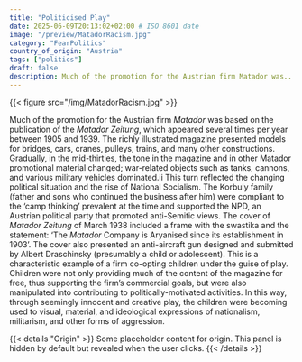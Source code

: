 ```yaml
---
title: "Politicised Play"
date: 2025-06-09T20:13:02+02:00 # ISO 8601 date
image: "/preview/MatadorRacism.jpg"
category: "FearPolitics"
country_of_origin: "Austria"
tags: ["politics"]
draft: false
description: Much of the promotion for the Austrian firm Matador was...
---
```


{{< figure src="/img/MatadorRacism.jpg" >}}

Much of the promotion for the Austrian firm *Matador* was based on the publication of the *Matador Zeitung*, which appeared several times per year between 1905 and 1939. The richly illustrated magazine presented models for bridges, cars, cranes, pulleys, trains, and many other constructions. Gradually, in the mid-thirties, the tone in the magazine and in other Matador promotional material changed; war-related objects such as tanks, cannons, and various military vehicles dominated.ii This turn reflected the changing political situation and the rise of National Socialism. The Korbuly family (father and sons who continued the business after him) were compliant to the ‘camp thinking’ prevalent at the time and supported the NPD, an Austrian political party that promoted anti-Semitic views. The cover of *Matador Zeitung* of March 1938 included a frame with the swastika and the statement: ‘The *Matador* Company is Aryanised since its establishment in 1903’. The cover also presented an anti-aircraft gun designed and submitted by Albert Draschinsky (presumably a child or adolescent). This is a characteristic example of a firm co-opting children under the guise of play. Children were not only providing much of the content of the magazine for free, thus supporting the firm’s commercial goals, but were also manipulated into contributing to politically-motivated activities. In this way, through seemingly innocent and creative play, the children were becoming used to visual, material, and ideological expressions of nationalism, militarism, and other forms of aggression.


{{< details "Origin" >}}
Some placeholder content for origin. This panel is hidden by default but revealed when the user clicks.
{{< /details >}}

